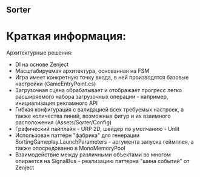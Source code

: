 ## Sorter

# Краткая информация:

Архитектурные решения:

- DI на основе Zenject
- Масштабируемая архитектура, основанная на FSM
- Игра имеет конкретную точку входа, в ней производятся базовые настройки (GameEntryPoint.cs)
- Загрузочная сцена обрабатывает и отображает прогресс легко расширяемого набора загрузочных операции - например, инициализация рекламного API
- Гибкая конфигурация с валидацией всех требуемых настроек, а также количества линий, возможных фигур и их взаимного расположения (Assets/Sorter/Config)
- Графический пайплайн - URP 2D, шейдер по умолчанию - Unlit
- Использован паттерн "фабрика" для генерации SortingGameplay.LaunchParameters - аргумента запуска геймплея, а также опосредованно в MonoMemoryPool
- Взаимодействие между различными объектами во многом опирается на SignalBus - реализацию паттерна "шина событий" от Zenject

